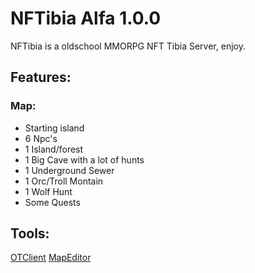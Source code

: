 # NFTibia Alfa 1.0.0

NFTibia is a oldschool MMORPG NFT Tibia Server, enjoy.

## Features:
### Map:

- Starting island
- 6 Npc's
- 1 Island/forest
- 1 Big Cave with a lot of hunts
- 1 Underground Sewer 
- 1 Orc/Troll Montain
- 1 Wolf Hunt
- Some Quests

## Tools:

[OTClient](https://github.com/marllonpanisset/NFTibia-Tools/tree/master/clients/otclient)
[MapEditor](https://github.com/marllonpanisset/NFTibia-Tools/tree/master/MapEditor/Simone%20MapEditor%200.4.480)